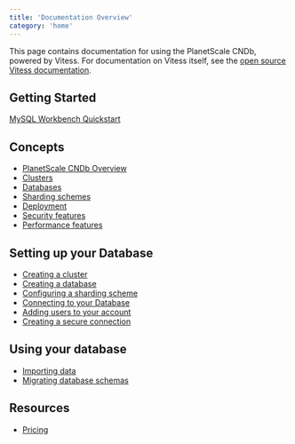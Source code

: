 ```yaml
---
title: 'Documentation Overview'
category: 'home'
---
```


This page contains documentation for using the PlanetScale CNDb, powered by Vitess. For documentation on Vitess itself, see the [open source Vitess documentation](http://vitess.io/docs).

## Getting Started

[MySQL Workbench Quickstart](mysql-workbench-quickstart)

## Concepts

+ [PlanetScale CNDb Overview](db-overview)
+ [Clusters](clusters)
+ [Databases](databases)
+ [Sharding schemes](sharding-schemes) <!-- We may want a separate doc for sharding concepts. -->
+ [Deployment](deployment)
+ [Security features](security-features)
+ [Performance features](performance-features)

## Setting up your Database

+ [Creating a cluster](creating-cluster)
+ [Creating a database](creating-database)
+ [Configuring a sharding scheme](configuring-sharding)
+ [Connecting to your Database](connecting-to-db)
+ [Adding users to your account](adding-users)
+ [Creating a secure connection](secure-connection)

## Using your database

+ [Importing data](importing-data)
+ [Migrating database schemas](migrating-database-schemas)

## Resources

+ [Pricing](pricing)
